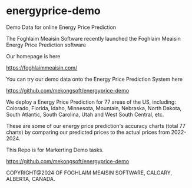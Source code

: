 # energyprice-demo
Demo Data for online Energy Price Prediction

The Foghlaim Meaisin Software recently launched the Foghlaim Meaisin Energy Price Prediction software

Our homepage is here

https://foghlaimmeaisin.com/

You can try our demo data onto the Energy Price Prediction System here

https://github.com/mekongsoft/energyprice-demo

We deploy a Energy Price Prediction for 77 areas of the US, including: Colorado, Florida, Idaho, Minnesota, Mountain, Nebraska, North Dakota, South Atlantic, South Carolina, Utah and West South Central, etc.

These are some of our energy price prediction's accuracy charts (total 77 charts) by comparing our predicted prices to the actual prices from 2022-2024.

This Repo is for Markerting Demo tasks.

https://github.com/mekongsoft/energyprice-demo

COPYRIGHT@2024 OF FOGHLAIM MEAISIN SOFTWARE, CALGARY, ALBERTA, CANADA.
